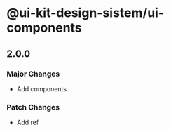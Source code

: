 # @ui-kit-design-sistem/ui-components

## 2.0.0

### Major Changes

- Add components

### Patch Changes

- Add ref
